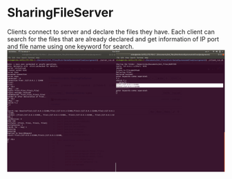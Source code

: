 # SharingFileServer
Clients connect to server and declare the files they have. Each client can search for the files that are already declared and get information of IP port and file name using one keyword for search.
![alt text](https://github.com/NikosMouzakitis/SharingFileServer/blob/master/Screenshot%20from%202019-11-12%2003-51-50.png)
